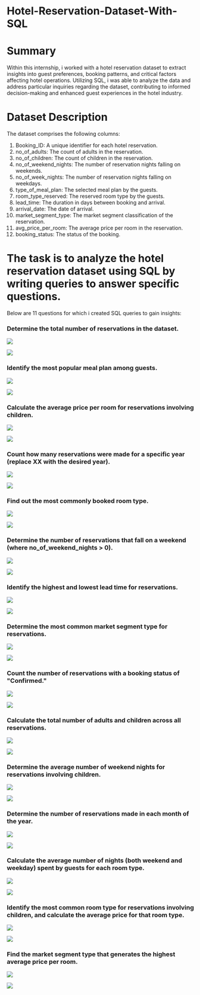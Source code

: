 # Hotel-Reservation-Dataset-With-SQL
# Summary
Within this internship, i worked with a hotel reservation dataset to extract insights into guest preferences, booking patterns, and critical factors affecting hotel operations. Utilizing SQL, i was able to analyze the data and address particular inquiries regarding the dataset, contributing to informed decision-making and enhanced guest experiences in the hotel industry.

# Dataset Description
The dataset comprises the following columns:

1. Booking_ID: A unique identifier for each hotel reservation.
2. no_of_adults: The count of adults in the reservation.
3. no_of_children: The count of children in the reservation.
4. no_of_weekend_nights: The number of reservation nights falling on weekends.
5. no_of_week_nights: The number of reservation nights falling on weekdays.
6. type_of_meal_plan: The selected meal plan by the guests.
7. room_type_reserved: The reserved room type by the guests.
8. lead_time: The duration in days between booking and arrival.
9. arrival_date: The date of arrival.
10. market_segment_type: The market segment classification of the reservation.
11. avg_price_per_room: The average price per room in the reservation.
12. booking_status: The status of the booking.

# The task is to analyze the hotel reservation dataset using SQL by writing queries to answer specific questions. 
Below are 11 questions for which i created SQL queries to gain insights:

### Determine the total number of reservations in the dataset.
   
   
   ![](TOTALRESERVE.PNG)
   


   ![](TOTALRESERVE2.PNG)




 ### Identify the most popular meal plan among guests.
   

   ![](POPMEAL.PNG)
   


   ![](POPMEAL2.PNG)


   
### Calculate the average price per room for reservations involving children.

 
  ![](AVGPRICECHILDREN.PNG)



  ![](AVGPRICECHILDREN2.PNG)
   


### Count how many reservations were made for a specific year (replace XX with the desired year).
    

 ![](2018YEARREV.PNG)
    
    

 ![](2018YEARREV2.PNG)
    

 
### Find out the most commonly booked room type.
    

 ![](MOSTBOOKEDROOM.PNG)

    

 ![](MOSTBOOKEDROOM2.PNG)

 
### Determine the number of reservations that fall on a weekend (where no_of_weekend_nights > 0).
 

 ![](WEEKENDREV.PNG)

 

 ![](WEEKENDREV2.PNG)

 
### Identify the highest and lowest lead time for reservations.
 

 ![](MAXMINLEADTIME.PNG)
 

 ![](MAXMINLEADTIME2.PNG)

    
### Determine the most common market segment type for reservations.
    

 ![](MOSTCOMMONMARKETSEG.PNG)
    

 ![](MOSTCOMMONMARKETSEG2.PNG)

    
### Count the number of reservations with a booking status of "Confirmed."
    

 ![](CONFIRMEDREV.PNG)
    

 ![](CONFIRMEDREV2.PNG)

    
### Calculate the total number of adults and children across all reservations.
    

 ![](ADULTANDCHILDREN.PNG)


 ![](ADULTANDCHILDERN2.PNG)
    

    
### Determine the average number of weekend nights for reservations involving children.
    

 ![](WEEKENDNIGHTCHILDREN.PNG)

    

 ![](WEEKENDNIGHTCHILDREN2.PNG)


    
### Determine the number of reservations made in each month of the year.
    

 ![](REVBYMONTH.PNG)
    

 ![](REVBYMONTH2.PNG)

    
### Calculate the average number of nights (both weekend and weekday) spent by guests for each room type.
    

 ![](WEEKEDANDWEEKNIGHT.PNG)

    

 ![](WEEKENDANDWEEKNIGHT2.PNG)

    
 ### Identify the most common room type for reservations involving children, and calculate the average price for that room type.
    

 ![](CHILDRENROOMTYPEANDAVGPRICE.PNG)

    

 ![](CHILDRENROOMTYPEANDAVGPRICE2.PNG)
    

    
### Find the market segment type that generates the highest average price per room.
    

 ![](MARKETSEGMENTMAXAVG.PNG)
    

 ![](MARKETSEGMENTMAXAVG2.PNG)
    
